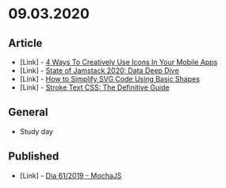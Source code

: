 # 09.03.2020

## Article

- \[Link\] - [4 Ways To Creatively Use Icons In Your Mobile Apps](https://www.smashingmagazine.com/2020/09/icons-mobile-apps/)
- \[Link\] - [State of Jamstack 2020: Data Deep Dive](https://css-tricks.com/state-of-jamstack-2020-data-deep-dive/)
- \[Link\] - [How to Simplify SVG Code Using Basic Shapes](https://css-tricks.com/how-to-simplify-svg-code-using-basic-shapes/)
- \[Link\] - [Stroke Text CSS: The Definitive Guide](https://css-tricks.com/stroke-text-css-the-definitive-guide/)

## General

- Study day

## Published

- \[Link\] - [Dia 61/2019 - MochaJS](https://nerdcalistenico.com.br/hemersonvianna/artigos/daysofcode/2019/dia-61-mochajs/)
